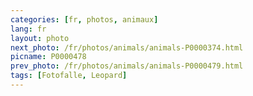 ```yaml
---
categories: [fr, photos, animaux]
lang: fr
layout: photo
next_photo: /fr/photos/animals/animals-P0000374.html
picname: P0000478
prev_photo: /fr/photos/animals/animals-P0000479.html
tags: [Fotofalle, Leopard]
---
```

